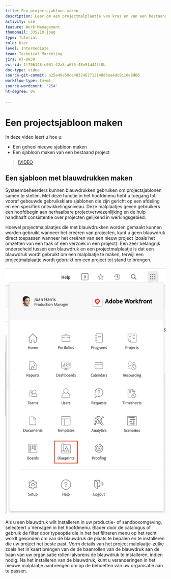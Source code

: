```yaml
---
title: Een projectsjabloon maken
description: Leer om een projectmalplaatje van kras en van een bestaand malplaatje tot stand te brengen.
activity: use
feature: Work Management
thumbnail: 335210.jpeg
type: Tutorial
role: User
level: Intermediate
team: Technical Marketing
jira: KT-8950
exl-id: 1f706148-c001-42a8-a675-48e91d445f0b
doc-type: video
source-git-commit: a25a49e59ca483246271214886ea4dc9c10e8d66
workflow-type: tm+mt
source-wordcount: '254'
ht-degree: 0%

---
```


# Een projectsjabloon maken

In deze video leert u hoe u:

* Een geheel nieuwe sjabloon maken
* Een sjabloon maken van een bestaand project

>[!VIDEO](https://video.tv.adobe.com/v/335210/?quality=12&learn=on)

## Een sjabloon met blauwdrukken maken

Systeembeheerders kunnen blauwdrukken gebruiken om projectsjablonen samen te stellen. Met deze functie in het hoofdmenu hebt u toegang tot vooraf gebouwde gebruiksklare sjablonen die zijn gericht op een afdeling en een specifiek ontwikkelingsniveau. Deze malplaatjes geven gebruikers een hoofdbegin aan herhaalbare projectverwezenlijking en de hulp handhaaft consistentie over projecten gelijkend in werkingsgebied.

Hoewel projectmalplaatjes die met blauwdrukken worden gemaakt kunnen worden gebruikt wanneer het creëren van projecten, kunt u geen blauwdruk direct toepassen wanneer het creëren van een nieuw project (zoals het omzetten van een taak of een verzoek in een project). Een zeer belangrijk onderscheid tussen een blauwdruk en een projectmalplaatje is dat een blauwdruk wordt gebruikt om een malplaatje te maken, terwijl een projectmalplaatje wordt gebruikt om een project tot stand te brengen.

![Blauwdrukken in hoofdmenu](assets/pt-blueprints-01.png)

Als u een blauwdruk wilt installeren in uw productie- of sandboxomgeving, selecteert u Vervagen in het hoofdmenu. Blader door de catalogus of gebruik de filter door typeoptie die in het het filtreren menu op het recht wordt gevonden om van de blauwdruk de plaats te bepalen en te installeren die uw project het beste past. Vorm details van het project malplaatje-zulke zoals het in kaart brengen van de de baanrollen van de blauwdruk aan de baan van uw organisatie rollen-alvorens de blauwdruk te installeren, indien nodig. Na het installeren van de blauwdruk, kunt u veranderingen in het nieuwe malplaatje aanbrengen om op de behoeften van uw organisatie aan te passen.
